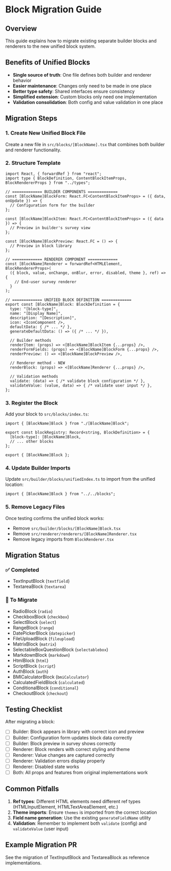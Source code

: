 # Block Migration Guide

## Overview
This guide explains how to migrate existing separate builder blocks and renderers to the new unified block system.

## Benefits of Unified Blocks
- **Single source of truth**: One file defines both builder and renderer behavior
- **Easier maintenance**: Changes only need to be made in one place
- **Better type safety**: Shared interfaces ensure consistency
- **Simplified extension**: Custom blocks only need one implementation
- **Validation consolidation**: Both config and value validation in one place

## Migration Steps

### 1. Create New Unified Block File
Create a new file in `src/blocks/[BlockName].tsx` that combines both builder and renderer functionality.

### 2. Structure Template
```tsx
import React, { forwardRef } from "react";
import type { BlockDefinition, ContentBlockItemProps, BlockRendererProps } from "../types";

// ============= BUILDER COMPONENTS =============
const [BlockName]BlockForm: React.FC<ContentBlockItemProps> = ({ data, onUpdate }) => {
  // Configuration form for the builder
};

const [BlockName]BlockItem: React.FC<ContentBlockItemProps> = ({ data }) => {
  // Preview in builder's survey view
};

const [BlockName]BlockPreview: React.FC = () => {
  // Preview in block library
};

// ============= RENDERER COMPONENT =============
const [BlockName]Renderer = forwardRef<HTMLElement, BlockRendererProps>(
  ({ block, value, onChange, onBlur, error, disabled, theme }, ref) => {
    // End-user survey renderer
  }
);

// ============= UNIFIED BLOCK DEFINITION =============
export const [BlockName]Block: BlockDefinition = {
  type: "[block-type]",
  name: "[Display Name]",
  description: "[Description]",
  icon: <IconComponent />,
  defaultData: { /* ... */ },
  generateDefaultData: () => ({ /* ... */ }),
  
  // Builder methods
  renderItem: (props) => <[BlockName]BlockItem {...props} />,
  renderFormFields: (props) => <[BlockName]BlockForm {...props} />,
  renderPreview: () => <[BlockName]BlockPreview />,
  
  // Renderer method - NEW
  renderBlock: (props) => <[BlockName]Renderer {...props} />,
  
  // Validation methods
  validate: (data) => { /* validate block configuration */ },
  validateValue: (value, data) => { /* validate user input */ },
};
```

### 3. Register the Block
Add your block to `src/blocks/index.ts`:
```tsx
import { [BlockName]Block } from "./[BlockName]Block";

export const blockRegistry: Record<string, BlockDefinition> = {
  [block-type]: [BlockName]Block,
  // ... other blocks
};

export { [BlockName]Block };
```

### 4. Update Builder Imports
Update `src/builder/blocks/unifiedIndex.ts` to import from the unified location:
```tsx
import { [BlockName]Block } from "../../blocks";
```

### 5. Remove Legacy Files
Once testing confirms the unified block works:
- Remove `src/builder/blocks/[BlockName]Block.tsx`
- Remove `src/renderer/renderers/[BlockName]Renderer.tsx`
- Remove legacy imports from `BlockRenderer.tsx`

## Migration Status

### ✅ Completed
- TextInputBlock (`textfield`)
- TextareaBlock (`textarea`)

### 🔄 To Migrate
- RadioBlock (`radio`)
- CheckboxBlock (`checkbox`)
- SelectBlock (`select`)
- RangeBlock (`range`)
- DatePickerBlock (`datepicker`)
- FileUploadBlock (`fileupload`)
- MatrixBlock (`matrix`)
- SelectableBoxQuestionBlock (`selectablebox`)
- MarkdownBlock (`markdown`)
- HtmlBlock (`html`)
- ScriptBlock (`script`)
- AuthBlock (`auth`)
- BMICalculatorBlock (`bmiCalculator`)
- CalculatedFieldBlock (`calculated`)
- ConditionalBlock (`conditional`)
- CheckoutBlock (`checkout`)

## Testing Checklist
After migrating a block:
- [ ] Builder: Block appears in library with correct icon and preview
- [ ] Builder: Configuration form updates block data correctly
- [ ] Builder: Block preview in survey shows correctly
- [ ] Renderer: Block renders with correct styling and theme
- [ ] Renderer: Value changes are captured correctly
- [ ] Renderer: Validation errors display properly
- [ ] Renderer: Disabled state works
- [ ] Both: All props and features from original implementations work

## Common Pitfalls
1. **Ref types**: Different HTML elements need different ref types (HTMLInputElement, HTMLTextAreaElement, etc.)
2. **Theme imports**: Ensure `themes` is imported from the correct location
3. **Field name generation**: Use the existing `generateFieldName` utility
4. **Validation**: Remember to implement both `validate` (config) and `validateValue` (user input)

## Example Migration PR
See the migration of TextInputBlock and TextareaBlock as reference implementations.